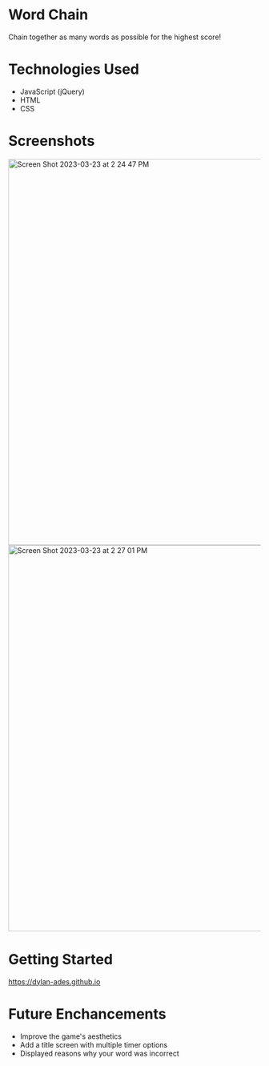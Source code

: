 # Word Chain
Chain together as many words as possible for the highest score!

# Technologies Used
- JavaScript (jQuery)
- HTML
- CSS

# Screenshots
<img width="771" alt="Screen Shot 2023-03-23 at 2 24 47 PM" src="https://user-images.githubusercontent.com/126536309/227312295-14ae9a41-e75a-4534-8a0f-d81e77b2ebbf.png">
<img width="771" alt="Screen Shot 2023-03-23 at 2 27 01 PM" src="https://user-images.githubusercontent.com/126536309/227312315-17456d1e-bffe-44ec-a672-bfd0c518a9a2.png">

# Getting Started
https://dylan-ades.github.io

# Future Enchancements
- Improve the game's aesthetics
- Add a title screen with multiple timer options
- Displayed reasons why your word was incorrect

